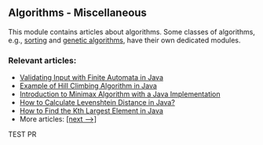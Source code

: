 ## Algorithms - Miscellaneous

This module contains articles about algorithms. Some classes of algorithms, e.g., [sorting](/../algorithms-sorting) and
[genetic algorithms](/../algorithms-genetic), have their own dedicated modules. 

### Relevant articles:

- [Validating Input with Finite Automata in Java](https://www.baeldung.com/java-finite-automata)
- [Example of Hill Climbing Algorithm in Java](https://www.baeldung.com/java-hill-climbing-algorithm)
- [Introduction to Minimax Algorithm with a Java Implementation](https://www.baeldung.com/java-minimax-algorithm)
- [How to Calculate Levenshtein Distance in Java?](https://www.baeldung.com/java-levenshtein-distance)
- [How to Find the Kth Largest Element in Java](https://www.baeldung.com/java-kth-largest-element)
- More articles: [[next -->]](/algorithms-miscellaneous-2)


TEST PR
